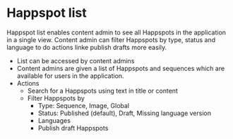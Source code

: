 # Happspot list

Happspot list enables content admin to see all Happspots in the application in a single view. Content admin can filter Happspots by type, status and language to do actions linke publish drafts more easily.

- List can be accessed by content admins
- Content admins are given a list of Happspots and sequences which are available for users in the application.
- Actions
  - Search for a Happspots using text in title or content
  - Filter Happspots by
    - Type: Sequence, Image, Global
    - Status: Published (default), Draft, Missing language version
    - Languages
    - Publish draft Happspots
